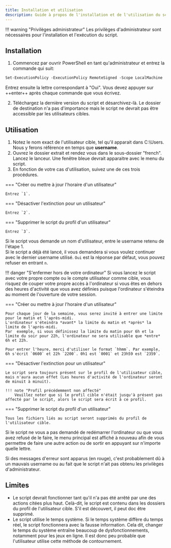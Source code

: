 ```yaml
---
title: Installation et utilisation
description: Guide à propos de l'installation et de l'utilisation du script.
---
```


!!! warning "Privilèges administrateur"
	Les privilèges d'administrateur sont nécessaires pour l'installation et l'exécution du script.

## Installation

1. Commencez par ouvrir PowerShell en tant qu'administrateur et entrez la commande qui suit:
```ps
Set-ExecutionPolicy -ExecutionPolicy RemoteSigned -Scope LocalMachine
```
Entrez ensuite la lettre correspondant à "Oui". Vous devez appuyer sur ++enter++ après chaque commande que vous écrivez.

2. Téléchargez la dernière version du script et désarchivez-là. Le dossier de destination n'a pas d'importance mais le script ne devrait pas être accessible par les utilisateurs cibles.

## Utilisation

1. Notez le nom exact de l'utilisateur cible, tel qu'il apparait dans C:\Users\. Nous y ferons référence en temps que **username**.
2. Ouvrez le dossier extrait et rendez vous dans le sous-dossier "french". Lancez le lanceur. Une fenêtre bleue devrait apparaitre avec le menu du script.
3. En fonction de votre cas d'utilisation, suivez une de ces trois procédures.

=== "Créer ou mettre à jour l'horaire d'un utilisateur"
    
	Entrez `1`.

=== "Désactiver l'extinction pour un utilisateur"

	Entrez `2`.

=== "Supprimer le script du profil d'un utilisateur"

	Entrez `3`.

Si le script vous demande un nom d'utilisateur, entre le username retenu de l'étape 1. <br>
Si le script a déjà été lancé, il vous demandera si vous voulez continuer avec le dernier username utilisé. `Oui` est la réponse par défaut, vous pouvez refuser en entrant `n`.

!!! danger "S'enfermer hors de votre ordinateur"
	Si vous lancez le script avec votre propre compte ou le compte utilisateur comme cible, vous risquez de couper votre propre accès à l'ordinateur si vous êtes en dehors des heures d'activité que vous avez définies puisque l'ordinateur s'éteindra au moment de l'ouverture de votre session.

=== "Créer ou mettre à jour l'horaire d'un utilisateur"

	Pour chaque jour de la semaine, vous serez invité à entrer une limite pour le matin et l'après-midi.
	L'ordinateur s'éteindra *avant* la limite du matin et *après* la limite de l'après-midi.
	Par  exemple, si vous définissez la limite du matin pour 6h et la limite du soir pour 22h, l'ordinateur ne sera utilisable que *entre* 6h et 22h.

	Pour entrer l'heure, merci d'utiliser le format `hhmm`. Par exemple, 6h s'écrit `0600` et 22h `2200`. 0h1 est `0001` et 23h59 est `2359`.

=== "Désactiver l'extinction pour un utilisateur"

	Le script sera toujours présent sur le profil de l'utilisateur cible, mais n'aura aucun effet (Les heures d'activité de l'ordinateur seront de minuit à minuit).

	!!! note "Profil précédemment non affecté"
    	Veuillez noter que si le profil cible n'était jusqu'à présent pas affecté par le script, alors le script sera écrit à ce profil.

=== "Supprimer le script du profil d'un utilisateur"

	Tous les fichiers liés au script seront supprimés du profil de l'utilisateur cible.

Si le script ne vous a pas demandé de redémarrer l'ordinateur ou que vous avez refusé de le faire, le menu principal est affiché à nouveau afin de vous permettre de faire une autre action ou de sortir en appuyant sur n'importe quelle lettre.

Si des messages d'erreur sont apparus (en rouge), c'est probablement dû à un mauvais username ou au fait que le script n'ait pas obtenu les privilèges d'administrateur.

## Limites

- Le script devrait fonctionner tant qu'il n'a pas été arrêté par une des actions citées plus haut.
Celà-dit, le script est contenu dans les dossiers du profil de l'utilisateur cible. S'il est découvert, il peut doc être supprimé.
- Le script utilise le temps système. Si le temps système diffère du temps réel, le script fonctionnera avec la fausse information. Cela dit, changer le temps du système entraîne beaucoup de dysfonctionnements, notamment pour les jeux en ligne. Il est donc peu probable que l'utilisateur utilise cette méthode de contournement.  
